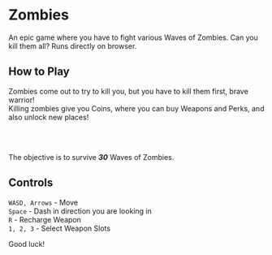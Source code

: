 # Zombies

An epic game where you have to fight various Waves of Zombies. Can you kill them all?
Runs directly on browser.

## How to Play

Zombies come out to try to kill you, but you have to kill them first, brave warrior! <br>
Killing zombies give you Coins, where you can buy Weapons and Perks, and also unlock new
places!

<br>
<br>

The objective is to survive ***30*** Waves of Zombies.

## Controls

`WASD, Arrows` - Move <br>
`Space` - Dash in direction you are looking in <br>
`R` - Recharge Weapon <br>
`1, 2, 3` - Select Weapon Slots <br>

Good luck!
